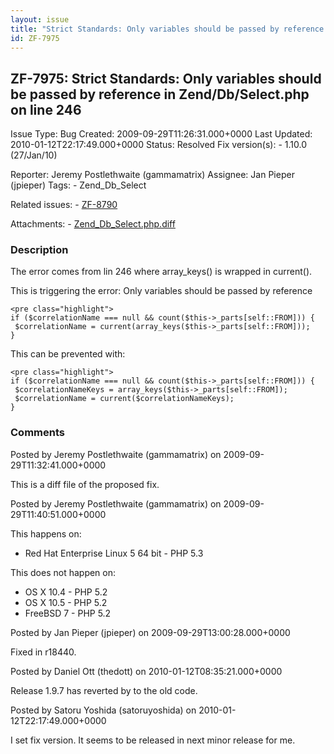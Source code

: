 ```yaml
---
layout: issue
title: "Strict Standards: Only variables should be passed by reference in Zend/Db/Select.php on line 246"
id: ZF-7975
---
```


ZF-7975: Strict Standards: Only variables should be passed by reference in Zend/Db/Select.php on line 246
---------------------------------------------------------------------------------------------------------

 Issue Type: Bug Created: 2009-09-29T11:26:31.000+0000 Last Updated: 2010-01-12T22:17:49.000+0000 Status: Resolved Fix version(s): - 1.10.0 (27/Jan/10)
 
 Reporter:  Jeremy Postlethwaite (gammamatrix)  Assignee:  Jan Pieper (jpieper)  Tags: - Zend\_Db\_Select
 
 Related issues: - [ZF-8790](/issues/browse/ZF-8790)
 
 Attachments: - [Zend\_Db\_Select.php.diff](/issues/secure/attachment/12272/Zend_Db_Select.php.diff)
 
### Description

The error comes from lin 246 where array\_keys() is wrapped in current().

This is triggering the error: Only variables should be passed by reference

 
    <pre class="highlight">
    if ($correlationName === null && count($this->_parts[self::FROM])) {
     $correlationName = current(array_keys($this->_parts[self::FROM]));
    }


This can be prevented with:

 
    <pre class="highlight">
    if ($correlationName === null && count($this->_parts[self::FROM])) {
     $correlationNameKeys = array_keys($this->_parts[self::FROM]);
     $correlationName = current($correlationNameKeys);
    }


 

 

### Comments

Posted by Jeremy Postlethwaite (gammamatrix) on 2009-09-29T11:32:41.000+0000

This is a diff file of the proposed fix.

 

 

Posted by Jeremy Postlethwaite (gammamatrix) on 2009-09-29T11:40:51.000+0000

This happens on:

- Red Hat Enterprise Linux 5 64 bit - PHP 5.3

This does not happen on:

- OS X 10.4 - PHP 5.2
- OS X 10.5 - PHP 5.2
- FreeBSD 7 - PHP 5.2
 


 

Posted by Jan Pieper (jpieper) on 2009-09-29T13:00:28.000+0000

Fixed in r18440.

 

 

Posted by Daniel Ott (thedott) on 2010-01-12T08:35:21.000+0000

Release 1.9.7 has reverted by to the old code.

 

 

Posted by Satoru Yoshida (satoruyoshida) on 2010-01-12T22:17:49.000+0000

I set fix version. It seems to be released in next minor release for me.

 

 